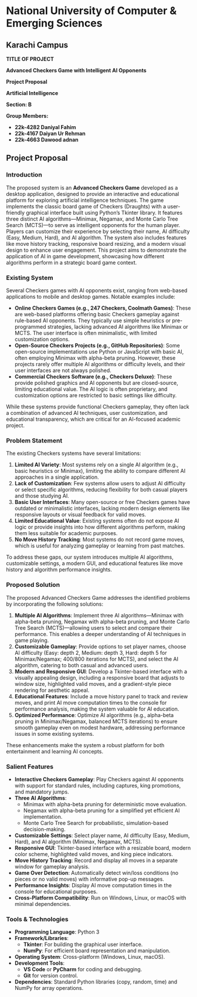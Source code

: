 # National University of Computer & Emerging Sciences

## Karachi Campus

**TITLE OF PROJECT**

**Advanced Checkers Game with Intelligent AI Opponents**

**Project Proposal**

**Artificial Intelligence**

**Section: B**

**Group Members:**

- **22k-4282 Daniyal Fahim**
- **22k-4167 Daiyan Ur Rehman**
- **22k-4663 Dawood adnan**

## Project Proposal

### Introduction

The proposed system is an **Advanced Checkers Game** developed as a desktop application, designed to provide an interactive and educational platform for exploring artificial intelligence techniques. The game implements the classic board game of Checkers (Draughts) with a user-friendly graphical interface built using Python’s Tkinter library. It features three distinct AI algorithms—Minimax, Negamax, and Monte Carlo Tree Search (MCTS)—to serve as intelligent opponents for the human player. Players can customize their experience by selecting their name, AI difficulty (Easy, Medium, Hard), and AI algorithm. The system also includes features like move history tracking, responsive board resizing, and a modern visual design to enhance user engagement. This project aims to demonstrate the application of AI in game development, showcasing how different algorithms perform in a strategic board game context.

### Existing System

Several Checkers games with AI opponents exist, ranging from web-based applications to mobile and desktop games. Notable examples include:

- **Online Checkers Games (e.g., 247 Checkers, Coolmath Games)**: These are web-based platforms offering basic Checkers gameplay against rule-based AI opponents. They typically use simple heuristics or pre-programmed strategies, lacking advanced AI algorithms like Minimax or MCTS. The user interface is often minimalistic, with limited customization options.
- **Open-Source Checkers Projects (e.g., GitHub Repositories)**: Some open-source implementations use Python or JavaScript with basic AI, often employing Minimax with alpha-beta pruning. However, these projects rarely offer multiple AI algorithms or difficulty levels, and their user interfaces are not always polished.
- **Commercial Checkers Software (e.g., Checkers Deluxe)**: These provide polished graphics and AI opponents but are closed-source, limiting educational value. The AI logic is often proprietary, and customization options are restricted to basic settings like difficulty.

While these systems provide functional Checkers gameplay, they often lack a combination of advanced AI techniques, user customization, and educational transparency, which are critical for an AI-focused academic project.

### Problem Statement

The existing Checkers systems have several limitations:

1. **Limited AI Variety**: Most systems rely on a single AI algorithm (e.g., basic heuristics or Minimax), limiting the ability to compare different AI approaches in a single application.
2. **Lack of Customization**: Few systems allow users to adjust AI difficulty or select specific algorithms, reducing flexibility for both casual players and those studying AI.
3. **Basic User Interfaces**: Many open-source or free Checkers games have outdated or minimalistic interfaces, lacking modern design elements like responsive layouts or visual feedback for valid moves.
4. **Limited Educational Value**: Existing systems often do not expose AI logic or provide insights into how different algorithms perform, making them less suitable for academic purposes.
5. **No Move History Tracking**: Most systems do not record game moves, which is useful for analyzing gameplay or learning from past matches.

To address these gaps, our system introduces multiple AI algorithms, customizable settings, a modern GUI, and educational features like move history and algorithm performance insights.

### Proposed Solution

The proposed Advanced Checkers Game addresses the identified problems by incorporating the following solutions:

1. **Multiple AI Algorithms**: Implement three AI algorithms—Minimax with alpha-beta pruning, Negamax with alpha-beta pruning, and Monte Carlo Tree Search (MCTS)—allowing users to select and compare their performance. This enables a deeper understanding of AI techniques in game playing.
2. **Customizable Gameplay**: Provide options to set player names, choose AI difficulty (Easy: depth 2, Medium: depth 3, Hard: depth 5 for Minimax/Negamax; 400/800 iterations for MCTS), and select the AI algorithm, catering to both casual and advanced users.
3. **Modern and Responsive GUI**: Develop a Tkinter-based interface with a visually appealing design, including a responsive board that adjusts to window size, highlighted valid moves, and a gradient-style piece rendering for aesthetic appeal.
4. **Educational Features**: Include a move history panel to track and review moves, and print AI move computation times to the console for performance analysis, making the system valuable for AI education.
5. **Optimized Performance**: Optimize AI algorithms (e.g., alpha-beta pruning in Minimax/Negamax, balanced MCTS iterations) to ensure smooth gameplay even on modest hardware, addressing performance issues in some existing systems.

These enhancements make the system a robust platform for both entertainment and learning AI concepts.

### Salient Features

- **Interactive Checkers Gameplay**: Play Checkers against AI opponents with support for standard rules, including captures, king promotions, and mandatory jumps.
- **Three AI Algorithms**:
  - Minimax with alpha-beta pruning for deterministic move evaluation.
  - Negamax with alpha-beta pruning for a simplified yet efficient AI implementation.
  - Monte Carlo Tree Search for probabilistic, simulation-based decision-making.
- **Customizable Settings**: Select player name, AI difficulty (Easy, Medium, Hard), and AI algorithm (Minimax, Negamax, MCTS).
- **Responsive GUI**: Tkinter-based interface with a resizable board, modern color scheme, highlighted valid moves, and king piece indicators.
- **Move History Tracking**: Record and display all moves in a separate window for gameplay analysis.
- **Game Over Detection**: Automatically detect win/loss conditions (no pieces or no valid moves) with informative pop-up messages.
- **Performance Insights**: Display AI move computation times in the console for educational purposes.
- **Cross-Platform Compatibility**: Run on Windows, Linux, or macOS with minimal dependencies.

### Tools & Technologies

- **Programming Language**: Python 3
- **Framework/Libraries**:
  - **Tkinter**: For building the graphical user interface.
  - **NumPy**: For efficient board representation and manipulation.
- **Operating System**: Cross-platform (Windows, Linux, macOS).
- **Development Tools**:
  - **VS Code** or **PyCharm** for coding and debugging.
  - **Git** for version control.
- **Dependencies**: Standard Python libraries (copy, random, time) and NumPy for array operations.